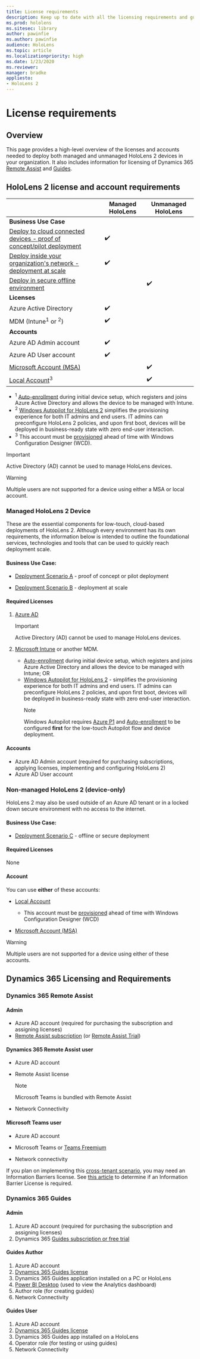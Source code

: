```yaml
---
title: License requirements
description: Keep up to date with all the licensing requirements and guidelines you need for mobile device management, HoloLens, and Remote Assist.
ms.prod: hololens
ms.sitesec: library
author: pawinfie
ms.author: pawinfie
audience: HoloLens
ms.topic: article
ms.localizationpriority: high
ms.date: 1/23/2020
ms.reviewer: 
manager: bradke
appliesto:
- HoloLens 2
---
```


# License requirements

## Overview
This page provides a high-level overview of the licenses and accounts needed to deploy both managed and unmanaged HoloLens 2 devices in your organization. It also includes information for licensing of Dynamics 365 [Remote Assist](#dynamics-365-remote-assist) and [Guides](#dynamics-365-guides).

## HoloLens 2 license and account requirements


|                   | Managed HoloLens | Unmanaged HoloLens |
|-------------------|-----------------|---------------------|
| **Business Use Case** | | |
| [Deploy to cloud connected devices - proof of concept/pilot deployment](hololens-requirements.md#scenario-a-deploy-to-cloud-connected-devices)  | ✔️| |
| [Deploy inside your organization's network - deployment at scale](hololens-requirements.md#scenario-b-deploy-inside-your-organizations-network) | ✔️| |
| [Deploy in secure offline environment](hololens-requirements.md#scenario-c-deploy-in-secure-offline-environment) | | ✔️ |
| **Licenses** | | |
| Azure Active Directory | ✔️ | |
| MDM (Intune<sup>1</sup> or <sup>2</sup>) | ✔️  | |
| **Accounts** |  | |
| Azure AD Admin account | ✔️ |  |
| Azure AD User account | ✔️ | |
| [Microsoft Account (MSA)](https://docs.microsoft.com/windows/security/identity-protection/access-control/microsoft-accounts)| | ✔️ |
| [Local Account](https://docs.microsoft.com/windows/security/identity-protection/access-control/local-accounts)<sup>3</sup> | | ✔️ |
- <sup>1</sup> [Auto-enrollment](https://docs.microsoft.com/mem/intune/enrollment/windows-enroll#enable-windows-10-automatic-enrollment) during initial device setup, which registers and joins Azure Active Directory and allows the device to be managed with Intune.
- <sup>2</sup> [Windows Autopilot for HoloLens 2](hololens2-autopilot.md) simplifies the provisioning experience for both IT admins and end users. IT admins can preconfigure HoloLens 2 policies, and upon first boot, devices will be deployed in business-ready state with zero end-user interaction.
- <sup>3</sup> This account must be [provisioned](hololens-provisioning.md#provisioning-package-hololens-wizard) ahead of time with Windows Configuration Designer (WCD).

> [!IMPORTANT]
> Active Directory (AD) cannot be used to manage HoloLens devices.
 
> [!WARNING]
> Multiple users are not supported for a device using either a MSA or local account.

### Managed HoloLens 2 Device

These are the essential components for low-touch, cloud-based deployments of HoloLens 2. Although every environment has its own requirements, the information below is intended to outline the foundational services, technologies and tools that can be used to quickly reach deployment scale.

#### Business Use Case: 

- [Deployment Scenario A](hololens-requirements.md#scenario-a-deploy-to-cloud-connected-devices) - proof of concept or pilot deployment

- [Deployment Scenario B](hololens-requirements.md#scenario-b-deploy-inside-your-organizations-network) - deployment at scale

#### Required Licenses

1. [Azure AD](https://docs.microsoft.com/azure/active-directory/)

    > [!IMPORTANT]
    > Active Directory (AD) cannot be used to manage HoloLens devices.
    
2. [Microsoft Intune](https://docs.microsoft.com/mem/intune/fundamentals/what-is-intune) or another MDM.
    - [Auto-enrollment](https://docs.microsoft.com/mem/intune/enrollment/windows-enroll#enable-windows-10-automatic-enrollment) during initial device setup, which registers and joins Azure Active Directory and allows the device to be managed with Intune; OR
    - [Windows Autopilot for HoloLens 2](hololens2-autopilot.md) - simplifies the provisioning experience for both IT admins and end users. IT admins can preconfigure HoloLens 2 policies, and upon first boot, devices will be deployed in business-ready state with zero end-user interaction. 
      > [!NOTE]
      > Windows Autopilot requires [Azure P1](https://docs.microsoft.com/azure/active-directory/fundamentals/active-directory-whatis) and [Auto-enrollment](https://docs.microsoft.com/mem/intune/enrollment/windows-enroll#enable-windows-10-automatic-enrollment) to be configured **first** for the low-touch Autopilot flow and device deployment.

#### Accounts
- Azure AD Admin account (required for purchasing subscriptions, applying licenses, implementing and configuring HoloLens 2)
- Azure AD User account  

### Non-managed HoloLens 2 (device-only)
HoloLens 2 may also be used outside of an Azure AD tenant or in a locked down secure environment with no access to the internet. 
#### Business Use Case: 

- [Deployment Scenario C](hololens-requirements.md#scenario-c-deploy-in-secure-offline-environment) - offline or secure deployment

#### Required Licenses
None

#### Account
You can use **either** of these accounts:
- [Local Account](https://docs.microsoft.com/windows/security/identity-protection/access-control/local-accounts)

    - This account must be [provisioned](hololens-provisioning.md#provisioning-package-hololens-wizard) ahead of time with Windows Configuration Designer (WCD)

- [Microsoft Account (MSA)](https://docs.microsoft.com/windows/security/identity-protection/access-control/microsoft-accounts)

> [!WARNING]
> Multiple users are not supported for a device using either of these accounts.

## Dynamics 365 Licensing and Requirements

### Dynamics 365 Remote Assist 

#### Admin

- Azure AD account (required for purchasing the subscription and assigning licenses)
- [Remote Assist subscription](/dynamics365/mixed-reality/remote-assist/buy-and-deploy-remote-assist) (or [Remote Assist Trial](/dynamics365/mixed-reality/remote-assist/try-remote-assist))
    
#### Dynamics 365 Remote Assist user

- Azure AD account

- Remote Assist license 

  > [!NOTE]
  > Microsoft Teams is bundled with Remote Assist

- Network Connectivity

#### Microsoft Teams user

- Azure AD account

- Microsoft Teams or [Teams Freemium](https://products.office.com/microsoft-teams/free)

- Network connectivity

If you plan on implementing this [cross-tenant scenario](/dynamics365/mixed-reality/remote-assist/cross-tenant-overview#scenario-2-leasing-services-to-other-tenants), you may need an Information Barriers license. See [this article](/dynamics365/mixed-reality/remote-assist/cross-tenant-licensing-implementation#step-1-determine-if-information-barriers-are-necessary) to determine if an Information Barrier License is required.

### Dynamics 365 Guides 

#### Admin

1. Azure AD account (required for purchasing the subscription and assigning licenses)
2. Dynamics 365 [Guides subscription or free trial](https://docs.microsoft.com/dynamics365/mixed-reality/guides/setup-step-one)

#### Guides Author

1. Azure AD account
1. [Dynamics 365 Guides license](/dynamics365/mixed-reality/guides/requirements)
1. Dynamics 365 Guides application installed on a PC or HoloLens
1. [Power BI Desktop](https://powerbi.microsoft.com/desktop/) (used to view the Analytics dashboard)
1. Author role (for creating guides)
1. Network Connectivity

#### Guides User

1. Azure AD account
1. [Dynamics 365 Guides license](/dynamics365/mixed-reality/guides/requirements)
1. Dynamics 365 Guides app installed on a HoloLens
1. Operator role (for testing or using guides)
1. Network Connectivity
